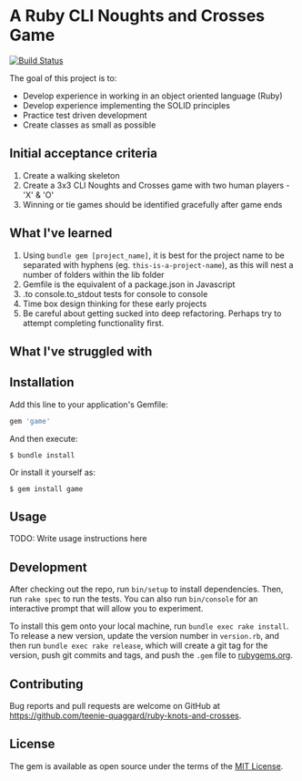 # A Ruby CLI Noughts and Crosses Game
[![Build Status](https://travis-ci.com/teenie-quaggard/ruby-noughts-and-crosses.svg?branch=master)](https://travis-ci.com/teenie-quaggard/ruby-noughts-and-crosses)

The goal of this project is to:
- Develop experience in working in an object oriented language (Ruby)
- Develop experience implementing the SOLID principles
- Practice test driven development
- Create classes as small as possible

## Initial acceptance criteria 
1. Create a walking skeleton
2. Create a 3x3 CLI Noughts and Crosses game with two human players - 'X' & 'O'
3. Winning or tie games should be identified gracefully after game ends

## What I've learned
1. Using ```bundle gem [project_name]```, it is best for the project name to be separated with hyphens (eg. ```this-is-a-project-name```), as this will nest a number of folders within the lib folder
2. Gemfile is the equivalent of a package.json in Javascript
3. .to console.to_stdout tests for console to console
4. Time box design thinking for these early projects 
5. Be careful about getting sucked into deep refactoring. Perhaps try to attempt completing functionality first. 

## What I've struggled with

## Installation

Add this line to your application's Gemfile:

```ruby
gem 'game'
```

And then execute:

    $ bundle install

Or install it yourself as:

    $ gem install game

## Usage

TODO: Write usage instructions here

## Development

After checking out the repo, run `bin/setup` to install dependencies. Then, run `rake spec` to run the tests. You can also run `bin/console` for an interactive prompt that will allow you to experiment.

To install this gem onto your local machine, run `bundle exec rake install`. To release a new version, update the version number in `version.rb`, and then run `bundle exec rake release`, which will create a git tag for the version, push git commits and tags, and push the `.gem` file to [rubygems.org](https://rubygems.org).

## Contributing

Bug reports and pull requests are welcome on GitHub at https://github.com/teenie-quaggard/ruby-knots-and-crosses.

## License

The gem is available as open source under the terms of the [MIT License](https://opensource.org/licenses/MIT).
